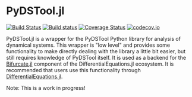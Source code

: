 # PyDSTool.jl

[![Build Status](https://travis-ci.org/JuliaDiffEq/PyDSTool.jl.svg?branch=master)](https://travis-ci.org/JuliaDiffEq/PyDSTool.jl)
[![Build status](https://ci.appveyor.com/api/projects/status/qgi1m49ruthu3bh5?svg=true)](https://ci.appveyor.com/project/ChrisRackauckas/pydstool-jl)
[![Coverage Status](https://coveralls.io/repos/github/JuliaDiffEq/PyDSTool.jl/badge.svg)](https://coveralls.io/github/JuliaDiffEq/PyDSTool.jl)
[![codecov.io](http://codecov.io/github/JuliaDiffEq/PyDSTool.jl/coverage.svg?branch=master)](http://codecov.io/github/JuliaDiffEq/PyDSTool.jl?branch=master)

PyDSTool.jl is a wrapper for the PyDSTool Python library for analysis of dynamical
systems. This wrapper is "low level" and provides some functionality to make
directly dealing with the library a little bit easier, but still requires knowledge
of PyDSTool itself. It is used as a backend for the [Bifurcate.jl](https://github.com/JuliaDiffEq/Bifurcate.jl) component of the
DifferentialEquations.jl ecosystem. It is recommended that users use this functionality
through [DifferentialEquations.jl](https://github.com/JuliaDiffEq/DifferentialEquations.jl).

Note: This is a work in progress!
